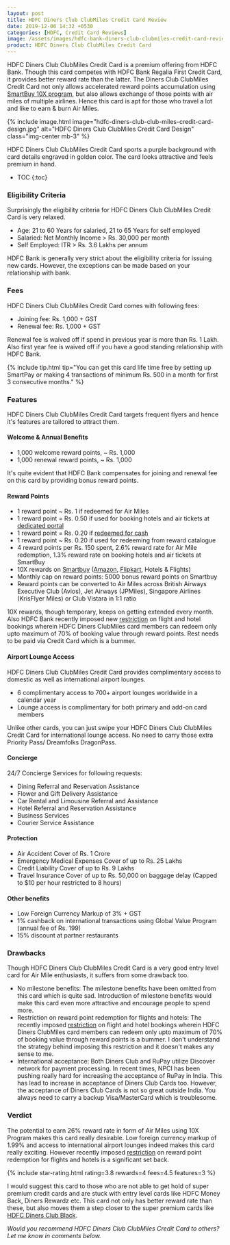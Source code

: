 ```yaml
---
layout: post
title: HDFC Diners Club ClubMiles Credit Card Review
date: 2019-12-06 14:32 +0530
categories: [HDFC, Credit Card Reviews]
image: /assets/images/hdfc-bank-diners-club-clubmiles-credit-card-review.jpg
product: HDFC Diners Club ClubMiles Credit Card
---
```


HDFC Diners Club ClubMiles Credit Card is a premium offering from HDFC Bank. Though this card competes with HDFC Bank Regalia First Credit Card, it provides better reward rate than the latter. The Diners Club ClubMiles Credit Card not only allows accelerated reward points accumulation using [SmartBuy 10X program](/hdfc-smartbuy-10x-rewards-even-more-rewarding-with-december-2019-update/), but also allows exchange of those points with air miles of multiple airlines. Hence this card is apt for those who travel a lot and like to earn & burn Air Miles.

{% include image.html image="hdfc-diners-club-club-miles-credit-card-design.jpg" alt="HDFC Diners Club ClubMiles Credit Card Design" class="img-center mb-3" %}

HDFC Diners Club ClubMiles Credit Card sports a purple background with card details engraved in golden color. The card looks attractive and feels premium in hand.

<!-- prettier-ignore -->
* TOC
{:toc}

### Eligibility Criteria

Surprisingly the eligibility criteria for HDFC Diners Club ClubMiles Credit Card is very relaxed.

- Age: 21 to 60 Years for salaried, 21 to 65 Years for self employed
- Salaried: Net Monthly Income > Rs. 30,000 per month
- Self Employed: ITR > Rs. 3.6 Lakhs per annum

HDFC Bank is generally very strict about the eligibility criteria for issuing new cards. However, the exceptions can be made based on your relationship with bank.

### Fees

HDFC Diners Club ClubMiles Credit Card comes with following fees:

- Joining fee: Rs. 1,000 + GST
- Renewal fee: Rs. 1,000 + GST

Renewal fee is waived off if spend in previous year is more than Rs. 1 Lakh. Also first year fee is waived off if you have a good standing relationship with HDFC Bank.

{% include tip.html tip="You can get this card life time free by setting up SmartPay or making 4 transactions of minimum Rs. 500 in a month for first 3 consecutive months." %}

### Features

HDFC Diners Club ClubMiles Credit Card targets frequent flyers and hence it's features are tailored to attract them.

#### Welcome & Annual Benefits

- 1,000 welcome reward points, ~ Rs. 1,000
- 1,000 renewal reward points, ~ Rs. 1,000

It's quite evident that HDFC Bank compensates for joining and renewal fee on this card by providing bonus reward points.

#### Reward Points

- 1 reward point ~ Rs. 1 if redeemed for Air Miles
- 1 reward point = Rs. 0.50 if used for booking hotels and air tickets at [dedicated portal](https://offers.smartbuy.hdfcbank.com/diners)
- 1 reward point = Rs. 0.20 if [redeemed for cash](/redeem-hdfc-credit-card-reward-points-for-cash/)
- 1 reward point ~ Rs. 0.20 if used for redeeming from reward catalogue
- 4 reward points per Rs. 150 spent, 2.6% reward rate for Air Mile redemption, 1.3% reward rate on booking hotels and air tickets at SmartBuy
- 10X rewards on [Smartbuy](/hdfc-smartbuy-10x-rewards-even-more-rewarding-with-december-2019-update/) ([Amazon](https://l.cardinfo.in/amazon), [Flipkart](https://l.cardinfo.in/flipkart), Hotels & Flights)
- Monthly cap on reward points: 5000 bonus reward points on Smartbuy
- Reward points can be converted to Air Miles across British Airways Executive Club (Avios), Jet Airways (JPMiles), Singapore Airlines (KrisFlyer Miles) or Club Vistara in 1:1 ratio

10X rewards, though temporary, keeps on getting extended every month. Also HDFC Bank recently imposed new [restriction](/new-restriction-on-hdfc-bank-regalia-and-diners-clubmiles-credit-card-rewards-redemption/) on flight and hotel bookings wherein HDFC Diners ClubMiles card members can redeem only upto maximum of 70% of booking value through reward points. Rest needs to be paid via Credit Card which is a bummer.

#### Airport Lounge Access

HDFC Diners Club ClubMiles Credit Card provides complimentary access to domestic as well as international airport lounges.

- 6 complimentary access to 700+ airport lounges worldwide in a calendar year
- Lounge access is complimentary for both primary and add-on card members

Unlike other cards, you can just swipe your HDFC Diners Club ClubMiles Credit Card for international lounge access. No need to carry those extra Priority Pass/ Dreamfolks DragonPass.

#### Concierge

24/7 Concierge Services for following requests:

- Dining Referral and Reservation Assistance
- Flower and Gift Delivery Assistance
- Car Rental and Limousine Referral and Assistance
- Hotel Referral and Reservation Assistance
- Business Services
- Courier Service Assistance

#### Protection

- Air Accident Cover of Rs. 1 Crore
- Emergency Medical Expenses Cover of up to Rs. 25 Lakhs
- Credit Liability Cover of up to Rs. 9 Lakhs
- Travel Insurance Cover of up to Rs. 50,000 on baggage delay (Capped to \$10 per hour restricted to 8 hours)

#### Other benefits

- Low Foreign Currency Markup of 3% + GST
- 1% cashback on international transactions using Global Value Program (annual fee of Rs. 199)
- 15% discount at partner restaurants

### Drawbacks

Though HDFC Diners Club ClubMiles Credit Card is a very good entry level card for Air Mile enthusiasts, it suffers from some drawback too.

- No milestone benefits: The milestone benefits have been omitted from this card which is quite sad. Introduction of milestone benefits would make this card even more attractive and encourage people to spend more.
- Restriction on reward point redemption for flights and hotels: The recently imposed [restriction](/new-restriction-on-hdfc-bank-regalia-and-diners-clubmiles-credit-card-rewards-redemption/) on flight and hotel bookings wherein HDFC Diners ClubMiles card members can redeem only upto maximum of 70% of booking value through reward points is a bummer. I don't understand the strategy behind imposing this restriction and it doesn't makes any sense to me.
- International acceptance: Both Diners Club and RuPay utilize Discover network for payment processing. In recent times, NPCI has been pushing really hard for increasing the acceptance of RuPay in India. This has lead to increase in acceptance of Diners Club Cards too. However, the acceptance of Diners Club Cards is not so great outside India. You always need to carry a backup Visa/MasterCard which is troublesome.

### Verdict

The potential to earn 26% reward rate in form of Air Miles using 10X Program makes this card really desirable. Low foreign currency markup of 1.99% and access to international airport lounges indeed makes this card really exciting. However recently imposed [restriction](/new-restriction-on-hdfc-bank-regalia-and-diners-clubmiles-credit-card-rewards-redemption/) on reward point redemption for flights and hotels is a significant set back.

{% include star-rating.html rating=3.8 rewards=4 fees=4.5 features=3 %}

I would suggest this card to those who are not able to get hold of super premium credit cards and are stuck with entry level cards like HDFC Money Back, Diners Rewardz etc. This card not only has better reward rate than these, but also moves them a step closer to the super premium cards like [HDFC Diners Club Black](/hdfc-diners-club-black-credit-card-review/).

_Would you recommend HDFC Diners Club ClubMiles Credit Card to others? Let me know in comments below._
